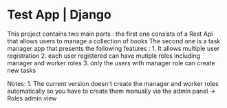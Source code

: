 # Test App | Django

This project contains two main parts :
the first one consists of a Rest Api that allows users to manage a collection of books
The second one is a task manager app that presents the following features :
    1. It allows multiple user registration
    2. each user registered can have mutiple roles including manager and worker roles
    3. only the users with manager role can create new tasks

Notes:
    1. The current version doesn't create the manager and worker roles automatically 
       so you have to create them manually via the admin panel -> Roles admin view
